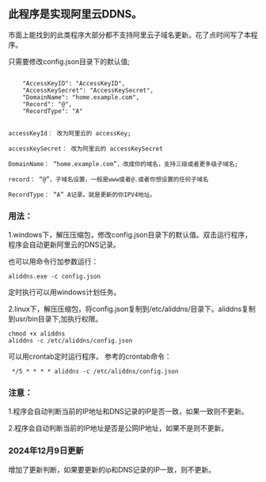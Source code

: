 ## 此程序是实现阿里云DDNS。&#x20;

市面上能找到的此类程序大部分都不支持阿里云子域名更新。花了点时间写了本程序。

只需要修改config.json目录下的默认值;

```

    "AccessKeyID": "AccessKeyID",
    "AccessKeySecret": "AccessKeySecret",
    "DomainName": "home.example.com",
    "Record": "@",
    "RecordType": "A"


accessKeyId： 改为阿里云的 accessKey;

accessKeySecret： 改为阿里云的 accessKeySecret

DomainName： “home.example.com”，改成你的域名，支持三级或者更多级子域名;

record： “@”，子域名设置，一般是www或者@.或者你想设置的任何子域名

RecordType： “A” A记录。就是更新的你IPV4地址。
```

### &#x20;用法：

&#x20;1.windows下，解压压缩包，修改config.json目录下的默认值。双击运行程序，程序会自动更新阿里云的DNS记录。

也可以用命令行加参数运行：&#x20;

    aliddns.exe -c config.json 

定时执行可以用windows计划任务。

&#x20;2.linux下，解压压缩包，将config.json复制到/etc/aliddns/目录下。aliddns复制到usr/bin目录下,加执行权限。

    chmod +x aliddns
    aliddns -c /etc/aliddns/config.json

可以用crontab定时运行程序。 参考的crontab命令：

     */5 * * * * aliddns -c /etc/aliddns/config.json

### &#x20;注意：

1.程序会自动判断当前的IP地址和DNS记录的IP是否一致，如果一致则不更新。&#x20;

2.程序会自动判断当前的IP地址是否是公网IP地址，如果不是则不更新。&#x20;

### 2024年12月9日更新&#x20;

增加了更新判断，如果要更新的ip和DNS记录的IP一致，则不更新。
